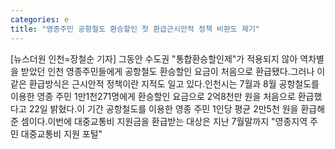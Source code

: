 ```yaml
---
categories: e
title: "영종주민 공항철도 환승할인 첫 환급근시안적 정책 비판도 제기"
---
```

[뉴스더원 인천=장철순 기자] 그동안 수도권 "통합환승할인제"가 적용되지 않아 역차별을 받았던 인천 영종주민들에게 공항철도 환승할인 요금이 처음으로 환급됐다.그러나 이 같은 환급방식은 근시안적 정책이란 지적도 일고 있다.인천시는 7월과 8월 공항철도를 이용한 영종 주민 1만1천271명에게 환승할인 요금으로 2억8천만 원을 처음으로 환급했다고 22일 밝혔다.이 기간 공항철도를 이용한 영종 주민 1인당 평균 2만5천 원을 환급해 준 셈이다.이번에 대중교통비 지원금을 환급받는 대상은 지난 7월말까지 "영종지역 주민 대중교통비 지원 포털"